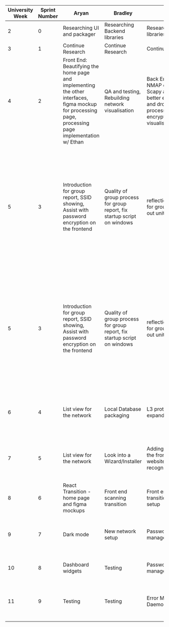 | University Week | Sprint Number | Aryan                                                                      | Bradley                       | Ethan                                                                                               | James                               | Julian                                                      | Leo                                 | Sam                           |   |
|-----------------|---------------|----------------------------------------------------------------------------|-------------------------------|-----------------------------------------------------------------------------------------------------|-------------------------------------|-------------------------------------------------------------|-------------------------------------|-------------------------------|---|
| 2               | 0             | Researching UI and packager                                                | Researching Backend libraries | Researching Backend libraries                                                                       | Researching UI and packager         | Researching UI and packager                                 | Researching Backend libraries       | Researching Backend libraries |   |
| 3               | 1             | Continue Research                                                          | Continue Research             | Continue Research                                                                                   | Continue Research                   | Continue Research                                           | Continue Research                   | Continue Research             |   |
| 4               | 2             | Front End: Beautifying the home page and implementing the other interfaces, figma mockup for processing page, processing page implementation w/ Ethan | QA and testing, Rebuilding network visualisation                | Back End: Converting NMAP dependance to Scapy alternative for better efficiency, Drag and drop, Helping with processing page, encryption visualisation to load | Integrating Front End with Back end, Getting bottom right corner data visualisation | Front End: UI changes (scrolling, zooming, infinite bounds), Improving Cytoscape | Integrating Front End with Back end, Zoom feature, More data from the backend into json async | Back End: API for front end, Continuing backend development   |   |
| 5               | 3             | Introduction for group report, SSID showing, Assist with password encryption on the frontend                                                                          | Quality of group process for group report, fix startup script on windows                               | reflections/conclusions for group report, figure out unit testing                                                                                                     | System Specifications for group project, refine User stories                                    | Discipline for group work, continue with cytoscape                                                            | Quality of work for group report, encryption with passwords                                   | System Architecture and design for group report, mac support for DHCP, improve hostname resolution, fix startup resolution, fix startup script, find a solution for more basic OS info, get network SSID                                 |   |
| 5               | 3             | Introduction for group report, SSID showing, Assist with password encryption on the frontend| Quality of group process for group report, fix startup script on windows| reflections/conclusions for group report, figure out unit testing                                                                                                     | System Specifications for group project, refine User stories                                    | Discipline for group work, continue with cytoscape                                                            | Quality of work for group report, encryption with passwords                                   | System Architecture and design for group report, mac support for DHCP, improve hostname resolution, fix startup resolution, fix startup script, find a solution for more basic OS info, get network SSID                                 |   |
| 6               | 4             |List view for the network|Local Database packaging|L3 protocols and expanding search area|CSS and front end - edit networks, API calls for making the home page|List view for the network|CSS and front end - edit networks, API calls for making the home page|Endpoints to support the front end and database safety, L3 protocols|   |
| 7               | 5             |List view for the network|Look into a Wizard/Installer|Adding extra data to the front end(ports, website status), device recognition|Adding extra data to the front end (ports, website status)|List view for the network, Variable device images|CSS and front end - edit networks, API calls for making the home page|L3 protocols, History and timestamps|   |
| 8               | 6             |React Transition - home page and figma mockups|Front end scanning transition|Front end scanning transition, Local config setup|React Transition|React Transition - List view|React Transition|Front end scanning transition, Postgres server setup|   |
| 9               | 7             |Dark mode|New network setup|Password management|Settings page with new settings components|Dark mode, list sorting and filtering, sign up page|New network setup|Accounts and groups, settings page backend links|   |
| 10              | 8             |Dashboard widgets|Testing|Password management|Dark mode|Dark mode, list sorting and filtering|Timeline fixes, daemon scanning|daemon scanning, dashboard widgets|   |
| 11              | 9             |Testing|Testing|Error Messages, Daemon UI| Other Fixes|Hover text descriptions|Better loading bar, deleting networks|Daemon, Error message returns from API, better loading bar|